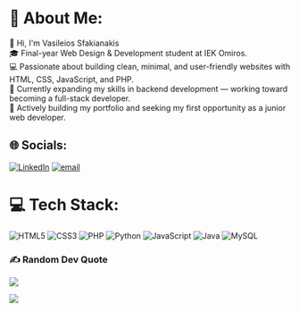 
# :dizzy: About Me:
:wave: Hi, I'm Vasileios Sfakianakis<br>:mortar_board: Final-year Web Design & Development student at IEK Omiros.<br>:computer: Passionate about building clean, minimal, and user-friendly websites with HTML, CSS, JavaScript, and PHP.<br>:seedling: Currently expanding my skills in backend development — working toward becoming a full-stack developer.<br>:rocket: Actively building my portfolio and seeking my first opportunity as a junior web developer.


## :globe_with_meridians: Socials:
[![LinkedIn](https://img.shields.io/badge/LinkedIn-%230077B5.svg?logo=linkedin&logoColor=white)](https://linkedin.com/in/https://www.linkedin.com/in/bill-sphakianakes-2b145b308/) [![email](https://img.shields.io/badge/Email-D14836?logo=gmail&logoColor=white)](mailto:vsphakianakes@gmail.com) 

# :computer: Tech Stack:
![HTML5](https://img.shields.io/badge/html5-%23E34F26.svg?style=for-the-badge&logo=html5&logoColor=white) ![CSS3](https://img.shields.io/badge/css3-%231572B6.svg?style=for-the-badge&logo=css3&logoColor=white) ![PHP](https://img.shields.io/badge/php-%23777BB4.svg?style=for-the-badge&logo=php&logoColor=white) ![Python](https://img.shields.io/badge/python-3670A0?style=for-the-badge&logo=python&logoColor=ffdd54) ![JavaScript](https://img.shields.io/badge/javascript-%23323330.svg?style=for-the-badge&logo=javascript&logoColor=%23F7DF1E) ![Java](https://img.shields.io/badge/java-%23ED8B00.svg?style=for-the-badge&logo=openjdk&logoColor=white) ![MySQL](https://img.shields.io/badge/mysql-4479A1.svg?style=for-the-badge&logo=mysql&logoColor=white)

### :writing_hand: Random Dev Quote
![](https://quotes-github-readme.vercel.app/api?type=horizontal&theme=radical)


[![](https://visitcount.itsvg.in/api?id=BillSfakianakis&icon=0&color=0)](https://visitcount.itsvg.in)

<!-- Proudly created with GPRM ( https://gprm.itsvg.in ) -->
```

